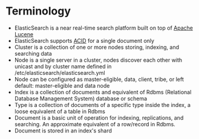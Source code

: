 # Terminology

* ElasticSearch is a near real-time search platform built on top of [Apache Lucene](https://lucene.apache.org/core/)
* ElasticSearch supports [ACID](https://en.wikipedia.org/wiki/ACID) for a single document only
* Cluster is a collection of one or more nodes storing, indexing, and searching data
* Node is a single server in a cluster, nodes discover each other with unicast and by cluster name defined in /etc/elasticsearch/elasticsearch.yml
* Node can be configured as master-eligible, data, client, tribe, or left default: master-eligible and data node
* Index is a collection of documents and equivalent of Rdbms \(Relational Database Management System\) database or schema
* Type is a collection of documents of a specific type inside the index, a loose equivalent of a table in Rdbms
* Document is a basic unit of operation for indexing, replications, and searching. An approximate equivalent of a row/record in Rdbms.
* Document is stored in an index's shard



